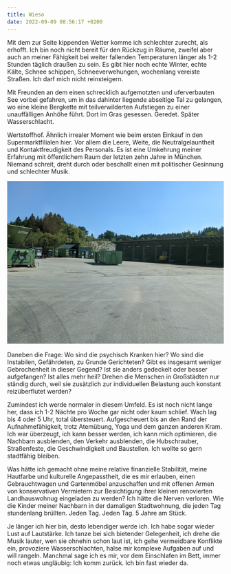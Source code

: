 ```yaml
---
title: Wieso
date: 2022-09-09 08:56:17 +0200
---
```

Mit dem zur Seite kippenden Wetter komme ich schlechter zurecht, als erhofft. Ich bin noch nicht bereit für den Rückzug in Räume, zweifel aber auch an meiner Fähigkeit bei weiter fallenden Temperaturen länger als 1-2 Stunden täglich draußen zu sein. Es gibt hier noch echte Winter, echte Kälte, Schnee schippen, Schneeverwehungen, wochenlang vereiste Straßen. Ich darf mich nicht reinsteigern.

Mit Freunden an dem einen schrecklich aufgemotzten und uferverbauten See vorbei gefahren, um in das dahinter liegende abseitige Tal zu gelangen, wo eine kleine Bergkette mit teilverwilderten Aufstiegen zu einer unauffälligen Anhöhe führt. Dort im Gras gesessen. Geredet. Später Wasserschlacht.

Wertstoffhof. Ähnlich irrealer Moment wie beim ersten Einkauf in den Supermarktfilialen hier. Vor allem die Leere, Weite, die Neutralgelauntheit und Kontaktfreudigkeit des Personals. Es ist eine Umkehrung meiner Erfahrung mit öffentlichem Raum der letzten zehn Jahre in München. Niemand schreit, dreht durch oder beschallt einen mit politischer Gesinnung und schlechter Musik.

![](/uploads/wertstoffhof.jpg)

Daneben die Frage: Wo sind die psychisch Kranken hier? Wo sind die Instabilen, Gefährdeten, zu Grunde Gerichteten? Gibt es insgesamt weniger Gebrochenheit in dieser Gegend? Ist sie anders gedeckelt oder besser aufgefangen? Ist alles mehr heil? Drehen die Menschen in Großstädten nur ständig durch, weil sie zusätzlich zur individuellen Belastung auch konstant reizüberflutet werden?

Zumindest ich werde normaler in diesem Umfeld. Es ist noch nicht lange her, dass ich 1-2 Nächte pro Woche gar nicht oder kaum schlief. Wach lag bis 4 oder 5 Uhr, total übersteuert. Aufgescheuert bis an den Rand der Aufnahmefähigkeit, trotz Atemübung, Yoga und dem ganzen anderen Kram. Ich war überzeugt, ich kann besser werden, ich kann mich optimieren, die Nachbarn ausblenden, den Verkehr ausblenden, die Hubschrauber, Straßenfeste, die Geschwindigkeit und Baustellen. Ich wollte so gern stadtfähig bleiben.

Was hätte ich gemacht ohne meine relative finanzielle Stabilität, meine Hautfarbe und kulturelle Angepasstheit, die es mir erlauben, einen Gebrauchtwagen und Gartenmöbel anzuschaffen und mit offenen Armen von konservativen Vermietern zur Besichtigung ihrer kleinen renovierten Landhauswohnug eingeladen zu werden? Ich hätte die Nerven verloren. Wie die Kinder meiner Nachbarn in der damaligen Stadtwohnung, die jeden Tag stundenlang brüllten. Jeden Tag. Jeden Tag. 5 Jahre am Stück.

Je länger ich hier bin, desto lebendiger werde ich. Ich habe sogar wieder Lust auf Lautstärke. Ich tanze bei sich bietender Gelegenheit, ich drehe die Musik lauter, wen sie ohnehin schon laut ist, ich gehe vermeidbare Konflikte ein, provoziere Wasserschlachten, halse mir komplexe Aufgaben auf und will rangeln. Manchmal sage ich es mir, vor dem Einschlafen im Bett, immer noch etwas ungläubig: Ich komm zurück. Ich bin fast wieder da.